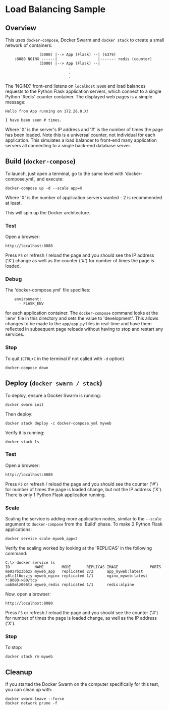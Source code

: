 # Load Balancing Sample

## Overview

This uses `docker-compose`, Docker Swarm and `docker stack` to create a small 
network of containers:

```
               (5000) |--> App (Flask) --| (6379)
    :8080 NGINX ------|                  |------- redis (counter)
               (5000) |--> App (Flask) --|
                            .            
                            .            
                            .            
```

The 'NGINX' front-end listens on `localhost:8080` and load balances requests
to the Python Flask application servers, which connect to a single Python
'Redis' counter container.  The displayed web pages is a simple message:

```
Hello from App running on 172.26.0.X!

I have been seen # times.
```

Where 'X' is the server's IP address and '#' is the number of times the page 
has been loaded.  Note this is a universal counter, not individual for each 
application.  This simulates a load balancer to front-end many application 
servers all connecting to a single back-end database server.

## Build (`docker-compose`)

To launch, just open a terminal, go to the same level with 
'docker-compose.yml', and execute:

`docker-compose up -d --scale app=X`

Where 'X' is the number of application servers wanted - 2 is recommended at 
least.

This will spin up the Docker architecture.

### Test

Open a browser:

`http://localhost:8080`

Press `F5` or refresh / reload the page and you should see the IP address 
('X') change as well as the counter ('#') for number of times the page is 
loaded.

### Debug

The 'docker-compose.yml' file specifies:

```
    environment:
      - FLASK_ENV
```

for each application container.  The `docker-compose` command looks at the 
'.env' file in this directory and sets the value to 'development'.  This 
allows changes to be made to the `app/app.py` files in real-time and have 
them reflected in subsequent page reloads without having to stop and restart 
any services.

### Stop

To quit (`CTRL+C` in the terminal if not called with `-d` option)

`docker-compose down`

## Deploy (`docker swarm / stack`)

To deploy, ensure a Docker Swarm is running:

`dccker swarm init`

Then deploy:

`docker stack deploy -c docker-compose.yml myweb`

Verify it is running:

`docker stack ls`

### Test

Open a browser:

`http://localhost:8080`

Press `F5` or refresh / reload the page and you should see the counter ('#') 
for number of times the page is loaded change, but not the IP address ('X').
There is only 1 Python Flask application running.

### Scale

Scaling the service is adding more application nodes, similar to the `--scale` 
argument to `docker-compose` from the 'Build' phase.  To make 2 Python Flask 
applications:

`docker service scale myweb_app=2`

Verify the scaling worked by looking at the 'REPLICAS' in the following 
command:

```
C:\> docker service ls
ID           NAME        MODE       REPLICAS IMAGE              PORTS
m69zrbz3bbzx myweb_app   replicated 2/2      app_myweb:latest   
p8lc1l6oszjy myweb_nginx replicated 1/1      nginx_myweb:latest *:8080->80/tcp
uob8mlz006tz myweb_redis replicated 1/1      redis:alpine
```

Now, open a browser:

`http://localhost:8080`

Press `F5` or refresh / reload the page and you should see the counter ('#') 
for number of times the page is loaded change, as well as the IP address ('X').

### Stop

To stop:

`docker stack rm myweb`

## Cleanup

If you started the Docker Swarm on the computer specifically for this test, 
you can clean up with:

```
docker swarm leave --force
docker network prune -f
```
